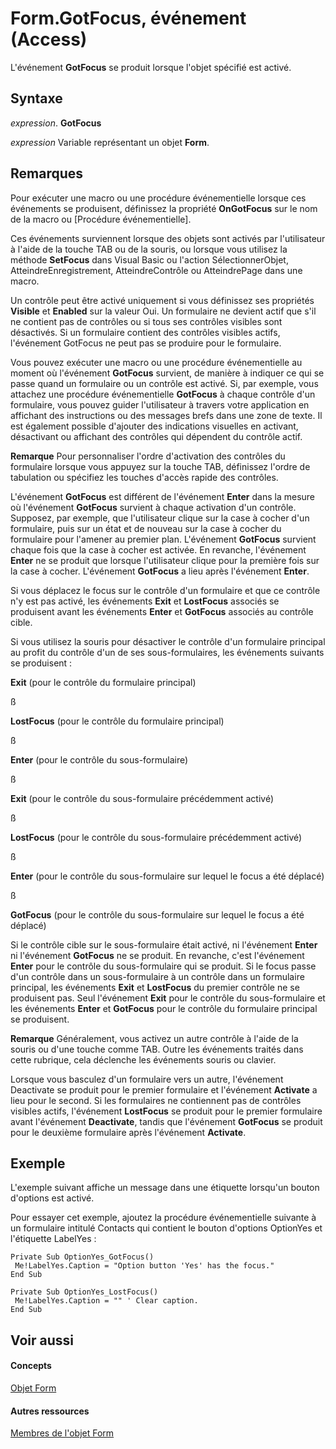 
# Form.GotFocus, événement (Access)

L'événement  **GotFocus** se produit lorsque l'objet spécifié est activé.


## Syntaxe

 _expression_. **GotFocus**

 _expression_ Variable représentant un objet **Form**.


## Remarques

Pour exécuter une macro ou une procédure événementielle lorsque ces événements se produisent, définissez la propriété  **OnGotFocus** sur le nom de la macro ou [Procédure événementielle].

Ces événements surviennent lorsque des objets sont activés par l'utilisateur à l'aide de la touche TAB ou de la souris, ou lorsque vous utilisez la méthode  **SetFocus** dans Visual Basic ou l'action SélectionnerObjet, AtteindreEnregistrement, AtteindreContrôle ou AtteindrePage dans une macro.

Un contrôle peut être activé uniquement si vous définissez ses propriétés  **Visible** et **Enabled** sur la valeur Oui. Un formulaire ne devient actif que s'il ne contient pas de contrôles ou si tous ses contrôles visibles sont désactivés. Si un formulaire contient des contrôles visibles actifs, l'événement GotFocus ne peut pas se produire pour le formulaire.

Vous pouvez exécuter une macro ou une procédure événementielle au moment où l'événement  **GotFocus** survient, de manière à indiquer ce qui se passe quand un formulaire ou un contrôle est activé. Si, par exemple, vous attachez une procédure événementielle **GotFocus** à chaque contrôle d'un formulaire, vous pouvez guider l'utilisateur à travers votre application en affichant des instructions ou des messages brefs dans une zone de texte. Il est également possible d'ajouter des indications visuelles en activant, désactivant ou affichant des contrôles qui dépendent du contrôle actif.


 **Remarque**  Pour personnaliser l'ordre d'activation des contrôles du formulaire lorsque vous appuyez sur la touche TAB, définissez l'ordre de tabulation ou spécifiez les touches d'accès rapide des contrôles.

L'événement  **GotFocus** est différent de l'événement **Enter** dans la mesure où l'événement **GotFocus** survient à chaque activation d'un contrôle. Supposez, par exemple, que l'utilisateur clique sur la case à cocher d'un formulaire, puis sur un état et de nouveau sur la case à cocher du formulaire pour l'amener au premier plan. L'événement **GotFocus** survient chaque fois que la case à cocher est activée. En revanche, l'événement **Enter** ne se produit que lorsque l'utilisateur clique pour la première fois sur la case à cocher. L'événement **GotFocus** a lieu après l'événement **Enter**.

Si vous déplacez le focus sur le contrôle d'un formulaire et que ce contrôle n'y est pas activé, les événements  **Exit** et **LostFocus** associés se produisent avant les événements **Enter** et **GotFocus** associés au contrôle cible.

Si vous utilisez la souris pour désactiver le contrôle d'un formulaire principal au profit du contrôle d'un de ses sous-formulaires, les événements suivants se produisent :

 **Exit** (pour le contrôle du formulaire principal)

ß

 **LostFocus** (pour le contrôle du formulaire principal)

ß

 **Enter** (pour le contrôle du sous-formulaire)

ß

 **Exit** (pour le contrôle du sous-formulaire précédemment activé)

ß

 **LostFocus** (pour le contrôle du sous-formulaire précédemment activé)

ß

 **Enter** (pour le contrôle du sous-formulaire sur lequel le focus a été déplacé)

ß

 **GotFocus** (pour le contrôle du sous-formulaire sur lequel le focus a été déplacé)

Si le contrôle cible sur le sous-formulaire était activé, ni l'événement  **Enter** ni l'événement **GotFocus** ne se produit. En revanche, c'est l'événement **Enter** pour le contrôle du sous-formulaire qui se produit. Si le focus passe d'un contrôle dans un sous-formulaire à un contrôle dans un formulaire principal, les événements **Exit** et **LostFocus** du premier contrôle ne se produisent pas. Seul l'événement **Exit** pour le contrôle du sous-formulaire et les événements **Enter** et **GotFocus** pour le contrôle du formulaire principal se produisent.


 **Remarque**  Généralement, vous activez un autre contrôle à l'aide de la souris ou d'une touche comme TAB. Outre les événements traités dans cette rubrique, cela déclenche les événements souris ou clavier.

Lorsque vous basculez d'un formulaire vers un autre, l'événement Deactivate se produit pour le premier formulaire et l'événement  **Activate** a lieu pour le second. Si les formulaires ne contiennent pas de contrôles visibles actifs, l'événement **LostFocus** se produit pour le premier formulaire avant l'événement **Deactivate**, tandis que l'événement **GotFocus** se produit pour le deuxième formulaire après l'événement **Activate**.


## Exemple

L'exemple suivant affiche un message dans une étiquette lorsqu'un bouton d'options est activé.

Pour essayer cet exemple, ajoutez la procédure événementielle suivante à un formulaire intitulé Contacts qui contient le bouton d'options OptionYes et l'étiquette LabelYes :




```
Private Sub OptionYes_GotFocus() 
 Me!LabelYes.Caption = "Option button 'Yes' has the focus." 
End Sub 
 
Private Sub OptionYes_LostFocus() 
 Me!LabelYes.Caption = "" ' Clear caption. 
End Sub
```


## Voir aussi


#### Concepts


[Objet Form](72ef9219-142b-b690-b696-3eba9a5d4522.md)
#### Autres ressources


[Membres de l'objet Form](e1976b58-28ca-8f76-cdf3-6732cb06ce6c.md)